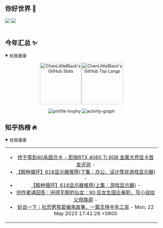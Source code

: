 ## 你好世界 👋

[![](https://img.shields.io/badge/@ChenLittleBlack-1a6c81?style=flat&logo=java&logoColor=1a6c81&label=Java&colorA=ffffff)](https://www.java.com/)
[![](https://img.shields.io/badge/@ChenLittleBlack-41b883?style=flat&logo=vuedotjs&logoColor=41b883&label=Vue&colorA=ffffff)](https://cn.vuejs.org/)

<div align="center">

<img alt="" src="https://readme-typing-svg.herokuapp.com?font=Consolas&center=true&vCenter=true&width=800&height=60&lines=The+traveler+often+arrives%2C+and+the+doer+often+succeeds.">
<img width="800"  height="3" alt="" src="https://camo.githubusercontent.com/82291b0fe831bfc6781e07fc5090cbd0a8b912bb8b8d4fec0696c881834f81ac/68747470733a2f2f70726f626f742e6d656469612f394575424971676170492e676966">

</div>


## 今年汇总 ✨

<details open>

<summary>给我康康</summary>

<div align="center">

<img height="137px" alt="ChenLittleBlack's GitHub Stats" src="https://github-readme-stats-roan-delta.vercel.app/api?username=ChenLittleBlack&hide_title=false&hide_border=true&show_icons=true&include_all_commits=true&line_height=21&bg_color=0,EC6C6C,FFD479,FFFC79,73FA79&theme=graywhite&locale=cn" /><img align="" height="137px" alt="ChenLittleBlack's GitHub Top Langs" src="https://github-readme-stats-roan-delta.vercel.app/api/top-langs/?username=ChenLittleBlack&hide_title=false&hide_border=true&layout=compact&bg_color=0,73FA79,73FDFF,D783FF&theme=graywhite&locale=cn" />

<img alt="profile-trophy" src="https://github-profile-trophy.vercel.app/?username=ChenLittleBlack&theme=algolia&column=-1" />

<img alt="activity-graph" src="https://activity-graph.herokuapp.com/graph?username=ChenLittleBlack&theme=github" />

</div>

</details>


## 知乎热榜 🔥

<details open>

<summary>给我康康</summary>

<div align="center">

<table style="height: 300px;">
<tr>
<td align="center" valign="middle">

<!-- START_SECTION:blog -->
* <a href='http://zhuanlan.zhihu.com/p/631637527?utm_campaign=rss&utm_medium=rss&utm_source=rss&utm_content=title' target='_blank'>终于等到40系甜点卡 -  影驰RTX 4060 Ti 8GB 金属大师显卡首发评测</a> - 
* <a href='http://zhuanlan.zhihu.com/p/631657244?utm_campaign=rss&utm_medium=rss&utm_source=rss&utm_content=title' target='_blank'>【毅种循环】618显示器推荐(下集：办公、设计等非游戏显示器)</a> - 
* <a href='http://zhuanlan.zhihu.com/p/631419079?utm_campaign=rss&utm_medium=rss&utm_source=rss&utm_content=title' target='_blank'>【毅种循环】618显示器推荐(上集：游戏显示器)</a> - 
* <a href='http://zhuanlan.zhihu.com/p/631581461?utm_campaign=rss&utm_medium=rss&utm_source=rss&utm_content=title' target='_blank'>创作者请回答｜闲得无聊的仙女：90 后女生国企离职，写小说给父母换房</a> - 
* <a href='http://zhuanlan.zhihu.com/p/630620845?utm_campaign=rss&utm_medium=rss&utm_source=rss&utm_content=title' target='_blank'>妙谈一下｜社恐男孩爱编鬼故事，一篇文挣半年工资</a> - Mon, 22 May 2023 17:41:26 +0800
<!-- END_SECTION:blog -->

</td>
</tr>
</table>

</div>
</details>
